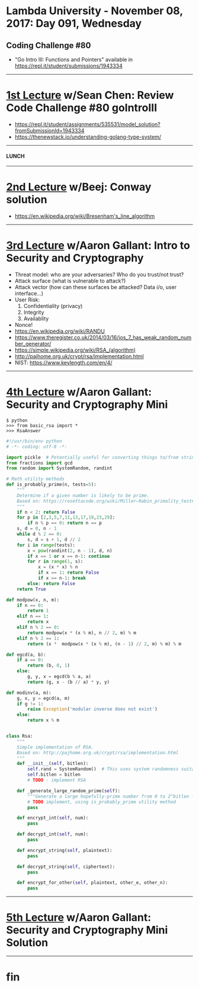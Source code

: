 # Lambda University - November 08, 2017: Day 091, Wednesday
## Coding Challenge #80
- "Go Intro III: Functions and Pointers" available in https://repl.it/student/submissions/1943334
***
# [1st Lecture](https://youtu.be/mIhpRnLLhG0) w/Sean Chen: Review Code Challenge #80 goIntroIII
- https://repl.it/student/assignments/535531/model_solution?fromSubmissionId=1943334
- https://thenewstack.io/understanding-golang-type-system/

***
#### LUNCH
***
# [2nd Lecture](https://youtu.be/A7s_-yJ5lUA) w/Beej: Conway solution
- https://en.wikipedia.org/wiki/Bresenham's_line_algorithm

***
# [3rd Lecture](https://youtu.be/9rH571vvgnE) w/Aaron Gallant: Intro to Security and Cryptography
- Threat model: who are your adversaries? Who do you trust/not trust?
- Attack surface (what is vulnerable to attack?)
- Attack vector (how can these surfaces be attacked? Data i/o, user interface...)
- User Risk:
  1. Confidentiality (privacy)
  2. Integrity
  3. Availablity
- Nonce!
- https://en.wikipedia.org/wiki/RANDU
- https://www.theregister.co.uk/2014/03/16/ios_7_has_weak_random_number_generator/
- https://simple.wikipedia.org/wiki/RSA_(algorithm)
- http://pajhome.org.uk/crypt/rsa/implementation.html
- NIST: https://www.keylength.com/en/4/


***
# [4th Lecture](VIDEO_RECORDED_NOT_POSTED) w/Aaron Gallant: Security and Cryptography Mini
```
$ python
>>> from basic_rsa import *
>>> RsaAnswer
```

```py
#!/usr/bin/env python
# -*- coding: utf-8 -*-

import pickle  # Potentially useful for converting things to/from strings
from fractions import gcd
from random import SystemRandom, randint

# Math utility methods
def is_probably_prime(n, tests=5):
    """
    Determine if a given number is likely to be prime.
    Based on: https://rosettacode.org/wiki/Miller–Rabin_primality_test#Python
    """
    if n < 2: return False
    for p in [2,3,5,7,11,13,17,19,23,29]:
        if n % p == 0: return n == p
    s, d = 0, n - 1
    while d % 2 == 0:
        s, d = s + 1, d // 2
    for i in range(tests):
        x = pow(randint(2, n - 1), d, n)
        if x == 1 or x == n-1: continue
        for r in range(1, s):
            x = (x * x) % n
            if x == 1: return False
            if x == n-1: break
        else: return False
    return True

def modpow(x, n, m):
    if n == 0:
        return 1
    elif n == 1:
        return x
    elif n % 2 == 0:
        return modpow(x * (x % m), n // 2, m) % m
    elif n % 2 == 1:
        return (x *  modpow(x * (x % m), (n - 1) // 2, m) % m) % m

def egcd(a, b):
    if a == 0:
        return (b, 0, 1)
    else:
        g, y, x = egcd(b % a, a)
        return (g, x - (b // a) * y, y)

def modinv(a, m):
    g, x, y = egcd(a, m)
    if g != 1:
        raise Exception('modular inverse does not exist')
    else:
        return x % m


class Rsa:
    """
    Simple implementation of RSA.
    Based on: http://pajhome.org.uk/crypt/rsa/implementation.html
    """
    def __init__(self, bitlen):
        self.rand = SystemRandom()  # This uses system randomness suitable for crypto
        self.bitlen = bitlen
        # TODO - implement RSA

    def _generate_large_random_prime(self):
        """Generate a large hopefully-prime number from 0 to 2^bitlen - 1"""
        # TODO implement, using is_probably_prime utility method
        pass

    def encrypt_int(self, num):
        pass

    def decrypt_int(self, num):
        pass

    def encrypt_string(self, plaintext):
        pass

    def decrypt_string(self, ciphertext):
        pass

    def encrypt_for_other(self, plaintext, other_e, other_n):
        pass
```

***
# [5th Lecture](VIDEO_RECORDED_NOT_POSTED) w/Aaron Gallant: Security and Cryptography Mini Solution
***
# fin
